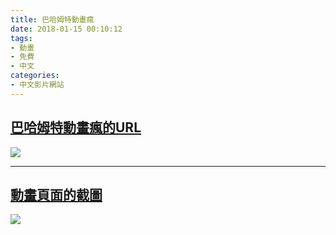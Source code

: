 ```yaml
---
title: 巴哈姆特動畫瘋
date: 2018-01-15 00:10:12
tags:
- 動畫
- 免費
- 中文
categories:
- 中文影片網站
---
```

## [巴哈姆特動畫瘋的URL](https://ani.gamer.com.tw/)
![](https://i.imgur.com/nhUMXRy.jpg)

_______________________________________________
## [動畫頁面的截圖](https://ani.gamer.com.tw/animeVideo.php?sn=9357)
![](https://i.imgur.com/Q3wwAyI.png)